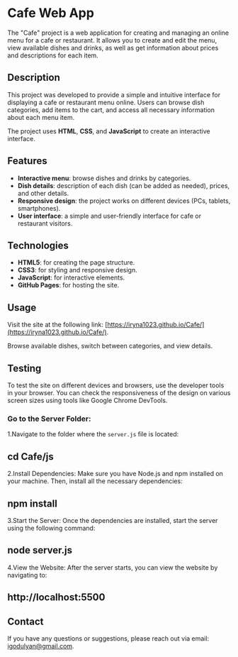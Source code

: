 # Cafe Web App

The "Cafe" project is a web application for creating and managing an online menu for a cafe or restaurant. It allows you to create and edit the menu, view available dishes and drinks, as well as get information about prices and descriptions for each item.

## Description

This project was developed to provide a simple and intuitive interface for displaying a cafe or restaurant menu online. Users can browse dish categories, add items to the cart, and access all necessary information about each menu item.

The project uses **HTML**, **CSS**, and **JavaScript** to create an interactive interface.

## Features

- **Interactive menu**: browse dishes and drinks by categories.
- **Dish details**: description of each dish (can be added as needed), prices, and other details.
- **Responsive design**: the project works on different devices (PCs, tablets, smartphones).
- **User interface**: a simple and user-friendly interface for cafe or restaurant visitors.

## Technologies

- **HTML5**: for creating the page structure.
- **CSS3**: for styling and responsive design.
- **JavaScript**: for interactive elements.
- **GitHub Pages**: for hosting the site.

## Usage

Visit the site at the following link: [https://iryna1023.github.io/Cafe/](https://iryna1023.github.io/Cafe/).

Browse available dishes, switch between categories, and view details.

## Testing

To test the site on different devices and browsers, use the developer tools in your browser. You can check the responsiveness of the design on various screen sizes using tools like Google Chrome DevTools.

### Go to the Server Folder:

1.Navigate to the folder where the `server.js` file is located:

## cd Cafe/js

2.Install Dependencies:
Make sure you have Node.js and npm installed on your machine. Then, install all the necessary dependencies:

## npm install

3.Start the Server:
Once the dependencies are installed, start the server using the following command:

## node server.js

4.View the Website:
After the server starts, you can view the website by navigating to:

## http://localhost:5500

## Contact

If you have any questions or suggestions, please reach out via email: [igodulyan@gmail.com](mailto:igodulyan@gmail.com).

